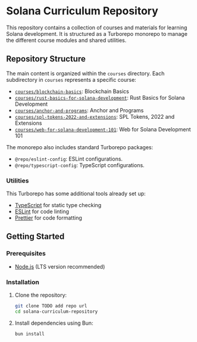 # Solana Curriculum Repository

This repository contains a collection of courses and materials for learning Solana development. It is structured as a Turborepo monorepo to manage the different course modules and shared utilities.

## Repository Structure

The main content is organized within the `courses` directory. Each subdirectory in `courses` represents a specific course:

- [`courses/blockchain-basics`](courses/blockchain-basics/course-plan.md): Blockchain Basics
- [`courses/rust-basics-for-solana-development`](courses/rust-basics-for-solana-development/course-plan.md): Rust Basics for Solana Development
- [`courses/anchor-and-programs`](courses/anchor-and-programs/course-plan.md): Anchor and Programs
- [`courses/spl-tokens-2022-and-extensions`](courses/spl-tokens-2022-and-extensions/course-plan.md): SPL Tokens, 2022 and Extensions
- [`courses/web-for-solana-development-101`](courses/web-for-solana-development-101/course-plan.md): Web for Solana Development 101

The monorepo also includes standard Turborepo packages:

- `@repo/eslint-config`: ESLint configurations.
- `@repo/typescript-config`: TypeScript configurations.

### Utilities

This Turborepo has some additional tools already set up:

- [TypeScript](https://www.typescriptlang.org/) for static type checking
- [ESLint](https://eslint.org/) for code linting
- [Prettier](https://prettier.io) for code formatting

## Getting Started

### Prerequisites

- [Node.js](https://nodejs.org/en/) (LTS version recommended)

### Installation

1. Clone the repository:
   ```sh
   git clone TODO add repo url
   cd solana-curriculum-repository
   ```
2. Install dependencies using Bun:
   ```sh
   bun install
   ```
